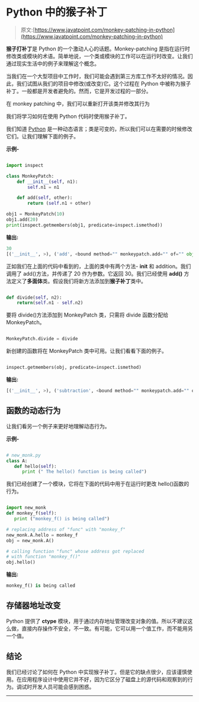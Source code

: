 # Python 中的猴子补丁

> 原文:[https://www.javatpoint.com/monkey-patching-in-python](https://www.javatpoint.com/monkey-patching-in-python)

**猴子打补丁**是 Python 的一个激动人心的话题。Monkey-patching 是指在运行时修改类或模块的术语。简单地说，一个类或模块的工作可以在运行时改变。让我们通过现实生活中的例子来理解这个概念。

当我们在一个大型项目中工作时，我们可能会遇到第三方库工作不太好的情况。因此，我们试图从我们的项目中修改(或改变)它。这个过程在 Python 中被称为猴子补丁。一般都是开发者避免的。然而，它是开发过程的一部分。

在 monkey patching 中，我们可以重新打开该类并修改其行为

我们将学习如何在使用 Python 代码时使用猴子补丁。

我们知道 [Python](https://www.javatpoint.com/python-tutorial) 是一种动态语言；类是可变的，所以我们可以在需要的时候修改它们。让我们理解下面的例子。

**示例-**

```py

import inspect

class MonkeyPatch:
    def __init__(self, n1):
        self.n1 = n1

    def add(self, other):
        return (self.n1 + other)

obj1 = MonkeyPatch(10)
obj1.add(20)
print(inspect.getmembers(obj1, predicate=inspect.ismethod))

```

**输出:**

```py
30
[('__init__', >), ('add', <bound method="" monkeypatch.add="" of="" object="" at="">>)]</bound> 
```

正如我们在上面的代码中看到的，上面的类中有两个方法- __init__ 和 addition。我们调用了 add()方法，并传递了 20 作为参数。它返回 30。我们已经使用 **add()** 方法定义了**多面体**类。假设我们将新方法添加到**猴子补丁**类中。

```py

def divide(self, n2):
	return(self.n1 - self.n2)

```

要将 divide()方法添加到 MonkeyPatch 类，只需将 divide 函数分配给 MonkeyPatch。

```py

MonkeyPatch.divide = divide

```

新创建的函数将在 MonkeyPatch 类中可用。让我们看看下面的例子。

```py

inspect.getmembers(obj, predicate=inspect.ismethod)

```

**输出:**

```py
[('__init__', >), ('subtraction', <bound method="" monkeypatch.add="" of="" object="" at="">>)]</bound> 
```

## 函数的动态行为

让我们看另一个例子来更好地理解动态行为。

**示例-**

```py

# new_monk.py
class A:
   def hello(self):
      print (" The hello() function is being called")

```

我们已经创建了一个模块，它将在下面的代码中用于在运行时更改 hello()函数的行为。

```py

import new_monk
def monkey_f(self):
   print ("monkey_f() is being called")

# replacing address of "func" with "monkey_f"
new_monk.A.hello = monkey_f
obj = new_monk.A()

# calling function "func" whose address got replaced
# with function "monkey_f()"
obj.hello()

```

**输出:**

```py
monkey_f() is being called

```

## 存储器地址改变

Python 提供了 **ctype** 模块，用于通过内存地址管理改变对象的值。所以不建议这么做，直接内存操作不安全，不一致。有可能，它可以用一个值工作，而不能用另一个值。

## 结论

我们已经讨论了如何在 Python 中实现猴子补丁。但是它的缺点很少，应该谨慎使用。在应用程序设计中使用它并不好，因为它区分了磁盘上的源代码和观察到的行为。调试时开发人员可能会感到困惑。

* * *